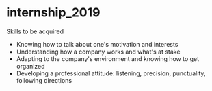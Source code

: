 # internship_2019

Skills to be acquired
-	Knowing how to talk about one's motivation and interests
-	Understanding how a company works and what's at stake 
-	Adapting to the company's environment and knowing how to get organized  
-	Developing a professional attitude: listening, precision, punctuality, following directions
